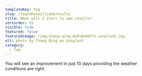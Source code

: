 ```yaml
---
templateKey: faq
slug: /faq/whenwilliseeresults
title: When will I start to see results?
sortorder: 25
visible: true
featured: false
featuredimage: /img/chang-qing-8oPubUm97Cc-unsplash.jpg
alt: photo by Chang Qing on Unsplash
category:
  - faq
---
```


You will see an improvement in just 10 days providing the weather conditions are right.